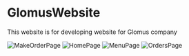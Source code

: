 # GlomusWebsite
This website is for developing website for Glomus company

![MakeOrderPage](https://user-images.githubusercontent.com/52832130/126380443-05ce8f26-8767-4240-bbc7-53ea81d425e9.PNG)
![HomePage](https://user-images.githubusercontent.com/52832130/126380387-74d8e80c-bd17-4106-9679-b5d8d1134aa1.PNG)
![MenuPage](https://user-images.githubusercontent.com/52832130/126380447-7bec8d7f-75e8-4dc0-a22f-c958aa7a15bc.PNG)
![OrdersPage](https://user-images.githubusercontent.com/52832130/126380740-e38e34c5-9885-4318-bd70-1f814129a8ad.PNG)

